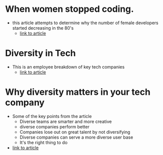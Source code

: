 # When women stopped coding. 
- this article attempts to determine why the number of female developers started decreasing in the 80's
  - [link to article](https://www.npr.org/sections/money/2014/10/21/357629765/when-women-stopped-coding)

# Diversity in Tech
- This is an employee breakdown of key tech companies
  - [link to article](https://www.npr.org/sections/money/2014/10/21/357629765/when-women-stopped-coding)

# Why diversity matters in your tech company
- Some of the key points from the article
  - Diverse teams are smarter and more creative
  - diverse companies perform better
  - Companies lose out on great talent by not diversifying
  - Diverse companies can serve a more diverse user base
  - It's the right thing to do
- [link to article](usatoday.com/story/tech/columnist/2015/07/21/why-diversity-matters-your-tech-company/30419871/)
